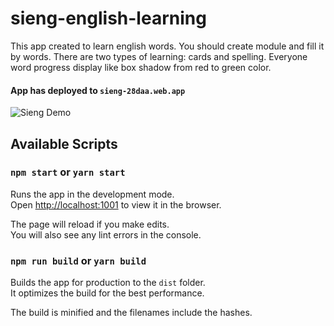 # sieng-english-learning

This app created to learn english words. You should create module and fill it by words. There are two types of learning: cards and spelling. Everyone word progress display like box shadow from red to green color.

#### **App has deployed to** `sieng-28daa.web.app`

![Sieng Demo](demo.gif)

## Available Scripts

### `npm start` or `yarn start`

Runs the app in the development mode.<br />
Open [http://localhost:1001](http://localhost:1001) to view it in the browser.

The page will reload if you make edits.<br />
You will also see any lint errors in the console.

### `npm run build` or `yarn build`

Builds the app for production to the `dist` folder.<br />
It optimizes the build for the best performance.

The build is minified and the filenames include the hashes.<br />
